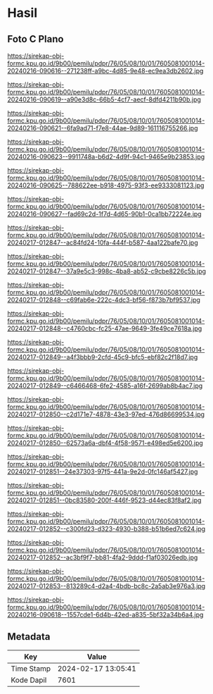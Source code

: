 # Hasil

## Foto C Plano

https://sirekap-obj-formc.kpu.go.id/9b00/pemilu/pdpr/76/05/08/10/01/7605081001014-20240216-090616--271238ff-a9bc-4d85-9e48-ec9ea3db2602.jpg

https://sirekap-obj-formc.kpu.go.id/9b00/pemilu/pdpr/76/05/08/10/01/7605081001014-20240216-090619--a90e3d8c-66b5-4cf7-aecf-8dfd4211b90b.jpg

https://sirekap-obj-formc.kpu.go.id/9b00/pemilu/pdpr/76/05/08/10/01/7605081001014-20240216-090621--6fa9ad71-f7e8-44ae-9d89-161116755266.jpg

https://sirekap-obj-formc.kpu.go.id/9b00/pemilu/pdpr/76/05/08/10/01/7605081001014-20240216-090623--9911748a-b6d2-4d9f-94c1-9465e9b23853.jpg

https://sirekap-obj-formc.kpu.go.id/9b00/pemilu/pdpr/76/05/08/10/01/7605081001014-20240216-090625--788622ee-b918-4975-93f3-ee9333081123.jpg

https://sirekap-obj-formc.kpu.go.id/9b00/pemilu/pdpr/76/05/08/10/01/7605081001014-20240216-090627--fad69c2d-1f7d-4d65-90b1-0ca1bb72224e.jpg

https://sirekap-obj-formc.kpu.go.id/9b00/pemilu/pdpr/76/05/08/10/01/7605081001014-20240217-012847--ac84fd24-10fa-444f-b587-4aa122bafe70.jpg

https://sirekap-obj-formc.kpu.go.id/9b00/pemilu/pdpr/76/05/08/10/01/7605081001014-20240217-012847--37a9e5c3-998c-4ba8-ab52-c9cbe8226c5b.jpg

https://sirekap-obj-formc.kpu.go.id/9b00/pemilu/pdpr/76/05/08/10/01/7605081001014-20240217-012848--c69fab6e-222c-4dc3-bf56-f873b7bf9537.jpg

https://sirekap-obj-formc.kpu.go.id/9b00/pemilu/pdpr/76/05/08/10/01/7605081001014-20240217-012848--c4760cbc-fc25-47ae-9649-3fe49ce7618a.jpg

https://sirekap-obj-formc.kpu.go.id/9b00/pemilu/pdpr/76/05/08/10/01/7605081001014-20240217-012849--a4f3bbb9-2cfd-45c9-bfc5-ebf82c2f18d7.jpg

https://sirekap-obj-formc.kpu.go.id/9b00/pemilu/pdpr/76/05/08/10/01/7605081001014-20240217-012849--c6466468-6fe2-4585-a16f-2699ab8b4ac7.jpg

https://sirekap-obj-formc.kpu.go.id/9b00/pemilu/pdpr/76/05/08/10/01/7605081001014-20240217-012850--c2d171e7-4878-43e3-97ed-476d86699534.jpg

https://sirekap-obj-formc.kpu.go.id/9b00/pemilu/pdpr/76/05/08/10/01/7605081001014-20240217-012850--62573a6a-dbf4-4f58-9571-e498ed5e6200.jpg

https://sirekap-obj-formc.kpu.go.id/9b00/pemilu/pdpr/76/05/08/10/01/7605081001014-20240217-012851--24e37303-97f5-441a-9e2d-0fc146af5427.jpg

https://sirekap-obj-formc.kpu.go.id/9b00/pemilu/pdpr/76/05/08/10/01/7605081001014-20240217-012851--0bc83580-200f-446f-9523-d44ec83f8af2.jpg

https://sirekap-obj-formc.kpu.go.id/9b00/pemilu/pdpr/76/05/08/10/01/7605081001014-20240217-012852--c300fd23-d323-4930-b388-b51b6ed7c624.jpg

https://sirekap-obj-formc.kpu.go.id/9b00/pemilu/pdpr/76/05/08/10/01/7605081001014-20240217-012852--ac3bf9f7-bb81-4fa2-9ddd-f1af03026edb.jpg

https://sirekap-obj-formc.kpu.go.id/9b00/pemilu/pdpr/76/05/08/10/01/7605081001014-20240217-012853--813289c4-d2a4-4bdb-bc8c-2a5ab3e976a3.jpg

https://sirekap-obj-formc.kpu.go.id/9b00/pemilu/pdpr/76/05/08/10/01/7605081001014-20240216-090618--1557cde1-6d4b-42ed-a835-5bf32a34b6a4.jpg


## Metadata

| Key        | Value               |
| ---------- | ------------------- |
| Time Stamp | 2024-02-17 13:05:41 |
| Kode Dapil | 7601                |



